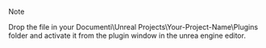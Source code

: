 > [!NOTE]  
> Drop the file in your Documenti\Unreal Projects\Your-Project-Name\Plugins folder and activate it from the plugin window in the unrea engine editor.
